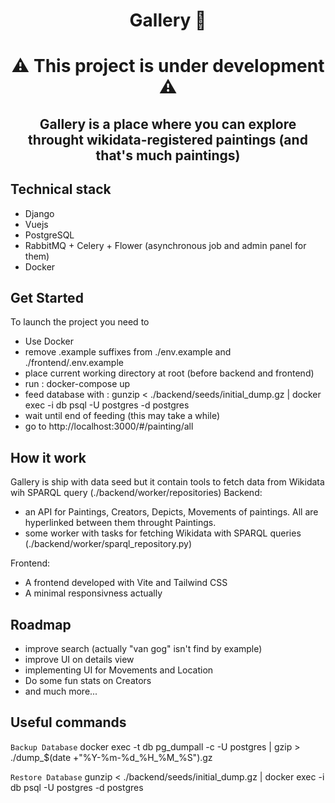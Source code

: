 <h1 align="center">
 Gallery 🎨
</h1> 

<h1 align="center">
⚠️ This project is under development ⚠️
</h1>

<h2 align="center">
Gallery is a place where you can explore throught wikidata-registered paintings (and that's much paintings)
</h2>

## Technical stack
- Django
- Vuejs
- PostgreSQL
- RabbitMQ + Celery + Flower (asynchronous job and admin panel for them)
- Docker

## Get Started
To launch the project you need to
- Use Docker
- remove .example suffixes from ./env.example and ./frontend/.env.example
- place current working directory at root (before backend and frontend)
- run : docker-compose up
- feed database with : gunzip < ./backend/seeds/initial_dump.gz | docker exec -i db psql -U postgres -d postgres
- wait until end of feeding (this may take a while)
- go to http://localhost:3000/#/painting/all

## How it work
Gallery is ship with data seed but it contain tools to fetch data from Wikidata wih SPARQL query (./backend/worker/repositories)
Backend: 
- an API for Paintings, Creators, Depicts, Movements of paintings. All are hyperlinked between them throught Paintings.
- some worker with tasks for fetching Wikidata with SPARQL queries (./backend/worker/sparql_repository.py)

Frontend:
- A frontend developed with Vite and Tailwind CSS
- A minimal responsivness actually

## Roadmap
- improve search (actually "van gog" isn't find by example)
- improve UI on details view
- implementing UI for Movements and Location
- Do some fun stats on Creators
- and much more...

## Useful commands
```Backup Database```
  docker exec -t db pg_dumpall -c -U postgres | gzip > ./dump_$(date +"%Y-%m-%d_%H_%M_%S").gz

```Restore Database```
  gunzip < ./backend/seeds/initial_dump.gz | docker exec -i db psql -U postgres -d postgres
